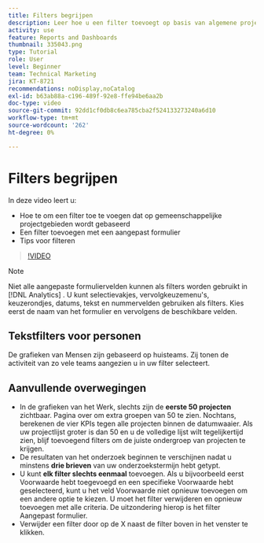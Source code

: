 ```yaml
---
title: Filters begrijpen
description: Leer hoe u een filter toevoegt op basis van algemene projectvelden en hoe u een filter toevoegt met een aangepast formulier, allemaal in [!UICONTROL Enhanced analytics] .
activity: use
feature: Reports and Dashboards
thumbnail: 335043.png
type: Tutorial
role: User
level: Beginner
team: Technical Marketing
jira: KT-8721
recommendations: noDisplay,noCatalog
exl-id: b63ab88a-c196-489f-92e8-ffe94be6aa2b
doc-type: video
source-git-commit: 92dd1cf0db8c6ea785cba2f524133273240a6d10
workflow-type: tm+mt
source-wordcount: '262'
ht-degree: 0%

---
```


# Filters begrijpen

In deze video leert u:

* Hoe te om een filter toe te voegen dat op gemeenschappelijke projectgebieden wordt gebaseerd
* Een filter toevoegen met een aangepast formulier
* Tips voor filteren

>[!VIDEO](https://video.tv.adobe.com/v/335043/?quality=12&learn=on)

>[!NOTE]
>
>Niet alle aangepaste formuliervelden kunnen als filters worden gebruikt in [!DNL Analytics] . U kunt selectievakjes, vervolgkeuzemenu&#39;s, keuzerondjes, datums, tekst en nummervelden gebruiken als filters. Kies eerst de naam van het formulier en vervolgens de beschikbare velden.

## Tekstfilters voor personen

De grafieken van Mensen zijn gebaseerd op huisteams. Zij tonen de activiteit van zo vele teams aangezien u in uw filter selecteert.

## Aanvullende overwegingen

* In de grafieken van het Werk, slechts zijn de **eerste 50 projecten** zichtbaar. Pagina over om extra groepen van 50 te zien. Nochtans, berekenen de vier KPIs tegen alle projecten binnen de datumwaaier. Als uw projectlijst groter is dan 50 en u de volledige lijst wilt tegelijkertijd zien, blijf toevoegend filters om de juiste ondergroep van projecten te krijgen.
* De resultaten van het onderzoek beginnen te verschijnen nadat u minstens **drie brieven** van uw onderzoekstermijn hebt getypt.
* U kunt **elk filter slechts eenmaal** toevoegen. Als u bijvoorbeeld eerst Voorwaarde hebt toegevoegd en een specifieke Voorwaarde hebt geselecteerd, kunt u het veld Voorwaarde niet opnieuw toevoegen om een andere optie te kiezen. U moet het filter verwijderen en opnieuw toevoegen met alle criteria. De uitzondering hierop is het filter Aangepast formulier.
* Verwijder een filter door op de X naast de filter boven in het venster te klikken.

